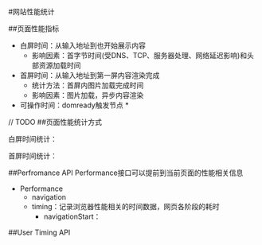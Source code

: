 #网站性能统计

##页面性能指标
+ 白屏时间：从输入地址到也开始展示内容
    * 影响因素：首字节时间(受DNS、TCP、服务器处理、网络延迟影响)和头部资源加载时间
+ 首屏时间：从输入地址到第一屏内容渲染完成
    * 统计方法：首屏内图片加载完成时间
    * 影响因素：图片加载，异步内容渲染
+ 可操作时间：domready触发节点
    * 

// TODO
##页面性能统计方式

白屏时间统计：


首屏时间统计：



##Perfromance API
Performance接口可以提前到当前页面的性能相关信息
+ Performance
    * navigation
    * timing：记录浏览器性能相关的时间数据，网页各阶段的耗时
        - navigationStart：




##User Timing API